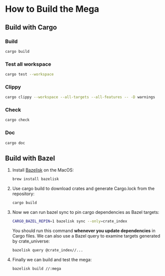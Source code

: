# How to Build the Mega

## Build with Cargo

### Build

```bash
cargo build
```

### Test all workspace

```bash
cargo test --workspace
```

### Clippy

```bash
cargo clippy --workspace --all-targets --all-features -- -D warnings
```

### Check

```bash
cargo check
```

### Doc

```bash
cargo doc
```

## Build with Bazel

1. Install [Bazelisk](https://github.com/bazelbuild/bazelisk) on the MacOS:

    ```bash
    brew install bazelisk
    ```

2. Use cargo build to download crates and generate Cargo.lock from the repository:

    ```bash
    cargo build
    ```

3. Now we can run bazel sync to pin cargo dependencies as Bazel targets:

    ```bash
    CARGO_BAZEL_REPIN=1 bazelisk sync --only=crate_index
    ```


    You should run this command **whenever you update dependencies** in Cargo files. We can also use a Bazel query to examine targets generated by crate_universe:

    ```bash
    bazelisk query @crate_index//...
    ```

4. Finally we can build and test the mega:

    ```bash
    bazelisk build //:mega
    ```